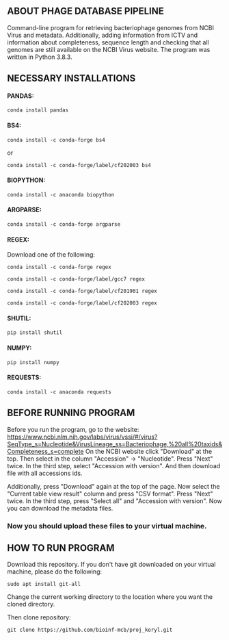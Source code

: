 ## ABOUT PHAGE DATABASE PIPELINE

Command-line program for retrieving bacteriophage genomes from NCBI Virus and metadata. Additionally, adding information from ICTV and information about completeness, sequence length and checking that all genomes are still available on the NCBI Virus website.
The program was written in Python 3.8.3.

## NECESSARY INSTALLATIONS

#### PANDAS:

```
conda install pandas
```
#### BS4:
```
conda install -c conda-forge bs4
```
or
```
conda install -c conda-forge/label/cf202003 bs4
```
#### BIOPYTHON:
```
conda install -c anaconda biopython
```
#### ARGPARSE:
```
conda install -c conda-forge argparse
```
#### REGEX:
Download one of the following:
```
conda install -c conda-forge regex
```
```
conda install -c conda-forge/label/gcc7 regex
```
```
conda install -c conda-forge/label/cf201901 regex
```
```
conda install -c conda-forge/label/cf202003 regex
```
#### SHUTIL:
```
pip install shutil
```
#### NUMPY:
```
pip install numpy
```
#### REQUESTS:
```
conda install -c anaconda requests
```

## BEFORE RUNNING PROGRAM

Before you run the program, go to the website: 
https://www.ncbi.nlm.nih.gov/labs/virus/vssi/#/virus?SeqType_s=Nucleotide&VirusLineage_ss=Bacteriophage,%20all%20taxids&Completeness_s=complete
On the NCBI website click "Download" at the top. Then select in the column "Accession" -> "Nucleotide". Press "Next" twice. In the third step, select "Accession with version". And then download file with all accessions ids.

Additionally, press "Download" again at the top of the page. Now select the "Current table view result" column and press "CSV format". Press "Next" twice. In the third step, press "Select all" and "Accession with version". Now you can download the metadata files.

### Now you should upload these files to your virtual machine.

## HOW TO RUN PROGRAM

Download this repository.
If you don't have git downloaded on your virtual machine, please do the following:

```
sudo apt install git-all
```
Change the current working directory to the location where you want the cloned directory.

Then clone repository:
```
git clone https://github.com/bioinf-mcb/proj_koryl.git
```








